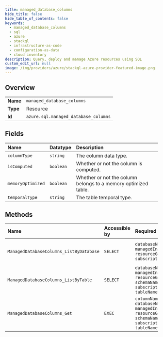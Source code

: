 ```yaml
---
title: managed_database_columns
hide_title: false
hide_table_of_contents: false
keywords:
  - managed_database_columns
  - sql
  - azure    
  - stackql
  - infrastructure-as-code
  - configuration-as-data
  - cloud inventory
description: Query, deploy and manage Azure resources using SQL
custom_edit_url: null
image: /img/providers/azure/stackql-azure-provider-featured-image.png
---
```

  
    

## Overview
<table><tbody>
<tr><td><b>Name</b></td><td><code>managed_database_columns</code></td></tr>
<tr><td><b>Type</b></td><td>Resource</td></tr>
<tr><td><b>Id</b></td><td><code>azure.sql.managed_database_columns</code></td></tr>
</tbody></table>

## Fields
| Name | Datatype | Description |
|:-----|:---------|:------------|
| `columnType` | `string` | The column data type. |
| `isComputed` | `boolean` | Whether or not the column is computed. |
| `memoryOptimized` | `boolean` | Whether or not the column belongs to a memory optimized table. |
| `temporalType` | `string` | The table temporal type. |
## Methods
| Name | Accessible by | Required Params | Description |
|:-----|:--------------|:----------------|:------------|
| `ManagedDatabaseColumns_ListByDatabase` | `SELECT` | `databaseName, managedInstanceName, resourceGroupName, subscriptionId` | List managed database columns |
| `ManagedDatabaseColumns_ListByTable` | `SELECT` | `databaseName, managedInstanceName, resourceGroupName, schemaName, subscriptionId, tableName` | List managed database columns |
| `ManagedDatabaseColumns_Get` | `EXEC` | `columnName, databaseName, managedInstanceName, resourceGroupName, schemaName, subscriptionId, tableName` | Get managed database column |
